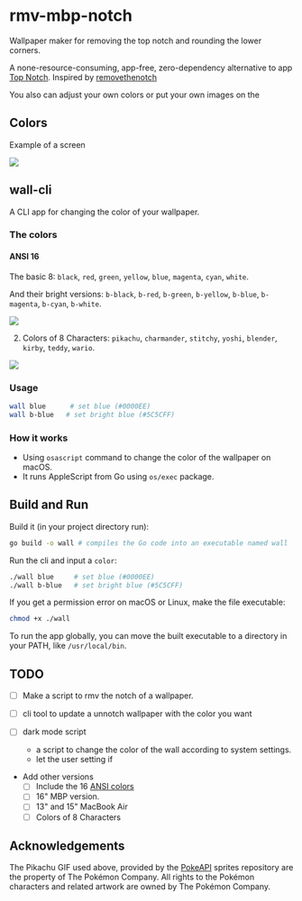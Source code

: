 # rmv-mbp-notch

Wallpaper maker for removing the top notch and rounding the lower corners.

A none-resource-consuming, app-free, zero-dependency alternative to app [Top Notch](https://topnotch.app/). Inspired by [removethenotch](removethenotch.com)

You also can adjust your own colors or put your own images on the

## Colors

Example of a screen

<img src="wallpapers/mbp-14/salmon.png" max-width="350px">


## wall-cli

A CLI app for changing the color of your wallpaper.

### The colors

#### ANSI 16

The basic 8:
`black`, `red`, `green`, `yellow`, `blue`, `magenta`, `cyan`, `white`.

And their bright versions:
`b-black`, `b-red`, `b-green`, `b-yellow`, `b-blue`, `b-magenta`, `b-cyan`, `b-white`.

<img src="wallpapers/mbp-14/ansi.png" max-width="400px">

2. Colors of 8 Characters: `pikachu`, `charmander`, `stitchy`, `yoshi`, `blender`, `kirby`, `teddy`, `wario`.

<img src="wallpapers/mbp-14/pokemon.png" max-width="250px">

### Usage

```sh
wall blue      # set blue (#0000EE)
wall b-blue   # set bright blue (#5C5CFF)
```

### How it works

- Using `osascript` command to change the color of the wallpaper on macOS.
- It runs AppleScript from Go using `os/exec` package.

## Build and Run

Build it (in your project directory run):
```sh
go build -o wall # compiles the Go code into an executable named wall
```

Run the cli and input a `color`:
```sh
./wall blue     # set blue (#0000EE)
./wall b-blue   # set bright blue (#5C5CFF)
```

If you get a permission error on macOS or Linux, make the file executable:
```sh
chmod +x ./wall
```

To run the app globally, you can move the built executable to a directory in your PATH, like `/usr/local/bin`.

## TODO

- [ ] Make a script to rmv the notch of a wallpaper.

- [ ] cli tool to update a unnotch wallpaper with the color you want

- [ ] dark mode script
    - a script to change the color of the wall according to system settings.
    - let the user setting if

- Add other versions
    - [ ] Include the 16 [ANSI colors](https://en.wikipedia.org/wiki/List_of_software_palettes)
    - [ ] 16" MBP version.
    - [ ] 13" and 15" MacBook Air
    - [ ] Colors of 8 Characters

## Acknowledgements

The Pikachu GIF used above, provided by the [PokeAPI](https://github.com/PokeAPI/sprites) sprites repository are the property of The Pokémon Company. All rights to the Pokémon characters and related artwork are owned by The Pokémon Company.
